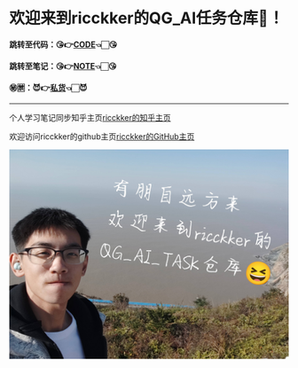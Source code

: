 # 欢迎来到ricckker的QG_AI任务仓库🥳！

**跳转至代码：😘👉[CODE](https://github.com/kingdomye/qg_ai_tasks/tree/main/code)👈🏻😘**

**跳转至笔记：😘👉[NOTE](https://github.com/kingdomye/qg_ai_tasks/tree/main/note)👈🏻😘**

**㊙️🈲：😈👉[私货](https://github.com/kingdomye/qg_ai_tasks/tree/main/私货)👈🏻😈**

------

个人学习笔记同步知乎主页[ricckker的知乎主页](https://www.zhihu.com/people/c-59-82-42)

欢迎访问ricckker的github主页[ricckker的GitHub主页](https://github.com/kingdomye)

<img src="./img/000.jpg" alt="1742213630861" style="zoom:80%;" />
